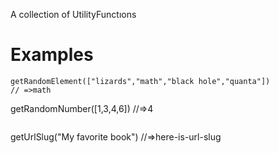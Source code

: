 <bold> A collection of UtilityFunctıons</bold>

# Examples

```
getRandomElement(["lizards","math","black hole","quanta"])
// =>math

```
getRandomNumber([1,3,4,6])
//=>4

```

```
getUrlSlug("My favorite  book")
//=>here-is-url-slug

```